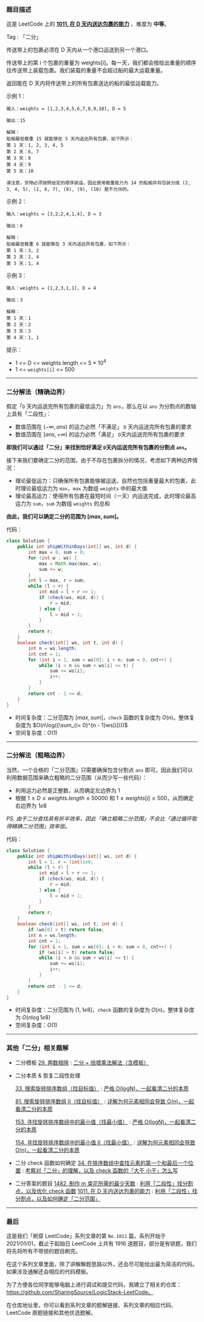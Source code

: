 ### 题目描述

这是 LeetCode 上的 **[1011. 在 D 天内送达包裹的能力](https://leetcode-cn.com/problems/capacity-to-ship-packages-within-d-days/solution/gong-shui-san-xie-li-yong-er-duan-xing-z-95zj/)** ，难度为 **中等**。

Tag : 「二分」




传送带上的包裹必须在 D 天内从一个港口运送到另一个港口。

传送带上的第 i 个包裹的重量为 weights[i]。每一天，我们都会按给出重量的顺序往传送带上装载包裹。我们装载的重量不会超过船的最大运载重量。

返回能在 D 天内将传送带上的所有包裹送达的船的最低运载能力。


示例 1：
```
输入：weights = [1,2,3,4,5,6,7,8,9,10], D = 5

输出：15

解释：
船舶最低载重 15 就能够在 5 天内送达所有包裹，如下所示：
第 1 天：1, 2, 3, 4, 5
第 2 天：6, 7
第 3 天：8
第 4 天：9
第 5 天：10

请注意，货物必须按照给定的顺序装运，因此使用载重能力为 14 的船舶并将包装分成 (2, 3, 4, 5), (1, 6, 7), (8), (9), (10) 是不允许的。 
```
示例 2：
```
输入：weights = [3,2,2,4,1,4], D = 3

输出：6

解释：
船舶最低载重 6 就能够在 3 天内送达所有包裹，如下所示：
第 1 天：3, 2
第 2 天：2, 4
第 3 天：1, 4
```
示例 3：
```
输入：weights = [1,2,3,1,1], D = 4

输出：3

解释：
第 1 天：1
第 2 天：2
第 3 天：3
第 4 天：1, 1
```

提示：
* 1 <= D <= weights.length <= 5 * $10^4$
* 1 <= `weights[i]` <= 500

---

### 二分解法（精确边界）

假定「`D` 天内运送完所有包裹的最低运力」为 `ans`，那么在以 `ans` 为分割点的数轴上具有「二段性」：
* 数值范围在 $(-\infty, ans)$ 的运力必然「不满足」 `D` 天内运送完所有包裹的要求
* 数值范围在 $[ans, +\infty)$ 的运力必然「满足」 `D`天内运送完所有包裹的要求

**即我们可以通过「二分」来找到恰好满足 `D`天内运送完所有包裹的分割点 `ans`。**

接下来我们要确定二分的范围，由于不存在包裹拆分的情况，考虑如下两种边界情况：
* 理论最低运力：只确保所有包裹能够被运送，自然也包括重量最大的包裹，此时理论最低运力为 `max`，`max` 为数组 `weights` 中的最大值
* 理论最高运力：使得所有包裹在最短时间（一天）内运送完成，此时理论最高运力为 `sum`，`sum` 为数组 `weights` 的总和

**由此，我们可以确定二分的范围为 $[max, sum]$。**

代码：
```Java []
class Solution {
    public int shipWithinDays(int[] ws, int d) {
        int max = 0, sum = 0;
        for (int w : ws) {
            max = Math.max(max, w);
            sum += w;
        }
        int l = max, r = sum;
        while (l < r) {
            int mid = l + r >> 1;
            if (check(ws, mid, d)) {
                r = mid;
            } else {
                l = mid + 1;
            }
        }
        return r;
    }
    boolean check(int[] ws, int t, int d) {
        int n = ws.length;
        int cnt = 1;
        for (int i = 1, sum = ws[0]; i < n; sum = 0, cnt++) {
            while (i < n && sum + ws[i] <= t) {
                sum += ws[i];
                i++;
            }
        }
        return cnt - 1 <= d;
    }
}
```
* 时间复杂度：二分范围为 $[max, sum]$，`check` 函数的复杂度为 $O(n)$。整体复杂度为 $O(n\log({\sum_{i= 0}^{n - 1}ws[i]}))$
* 空间复杂度：$O(1)$ 

---

### 二分解法（粗略边界）

当然，一个合格的「二分范围」只需要确保包含分割点 `ans` 即可。因此我们可以利用数据范围来确立粗略的二分范围（从而少写一些代码）：

* 利用运力必然是正整数，从而确定左边界为 $1$
* 根据 $1 \leqslant D \leqslant weights.length \leqslant 50000$ 和 $1 \leqslant weights[i] \leqslant 500$，从而确定右边界为 $1e8$

*PS. 由于二分查找具有折半效率，因此「确立粗略二分范围」不会比「通过循环取得精确二分范围」效率低。*

代码：
```Java []
class Solution {
    public int shipWithinDays(int[] ws, int d) {
        int l = 1, r = (int)1e8;
        while (l < r) {
            int mid = l + r >> 1;
            if (check(ws, mid, d)) {
                r = mid;
            } else {
                l = mid + 1;
            }
        }
        return r;
    }
    boolean check(int[] ws, int t, int d) {
        if (ws[0] > t) return false;
        int n = ws.length;
        int cnt = 1;
        for (int i = 1, sum = ws[0]; i < n; sum = 0, cnt++) {
            if (ws[i] > t) return false;
            while (i < n && sum + ws[i] <= t) {
                sum += ws[i];
                i++;
            }
        }
        return cnt - 1 <= d;
    }
}
```
* 时间复杂度：二分范围为 $[1, 1e8]$，`check` 函数的复杂度为 $O(n)$。整体复杂度为 $O(n\log{1e8})$
* 空间复杂度：$O(1)$ 

---

### 其他「二分」相关题解

* 二分模板
    [29. 两数相除](https://leetcode-cn.com/problems/divide-two-integers/) : [二分 + 倍增乘法解法（含模板）](https://leetcode-cn.com/problems/divide-two-integers/solution/shua-chuan-lc-er-fen-bei-zeng-cheng-fa-j-m73b/)

* 二分本质 & 恢复二段性处理

    [33. 搜索旋转排序数组（找目标值）](https://leetcode-cn.com/problems/search-in-rotated-sorted-array/) : [严格 O(logN)，一起看清二分的本质](https://leetcode-cn.com/problems/search-in-rotated-sorted-array/solution/shua-chuan-lc-yan-ge-ologn100yi-qi-kan-q-xifo/)

    [81. 搜索旋转排序数组 II（找目标值）](https://leetcode-cn.com/problems/search-in-rotated-sorted-array-ii/) : [详解为何元素相同会导致 O(n)，一起看清二分的本质](https://leetcode-cn.com/problems/search-in-rotated-sorted-array-ii/solution/gong-shui-san-xie-xiang-jie-wei-he-yuan-xtam4/)

    [153. 寻找旋转排序数组中的最小值（找最小值）](https://leetcode-cn.com/problems/find-minimum-in-rotated-sorted-array/) : [严格 O(logN)，一起看清二分的本质](https://leetcode-cn.com/problems/find-minimum-in-rotated-sorted-array/solution/gong-shui-san-xie-yan-ge-olognyi-qi-kan-6d969/)

    [154. 寻找旋转排序数组中的最小值 II（找最小值）](https://leetcode-cn.com/problems/find-minimum-in-rotated-sorted-array-ii/) : [详解为何元素相同会导致 O(n)，一起看清二分的本质](https://leetcode-cn.com/problems/find-minimum-in-rotated-sorted-array-ii/solution/gong-shui-san-xie-xiang-jie-wei-he-yuan-7xbty/)

* 二分 check 函数如何确定
    [34. 在排序数组中查找元素的第一个和最后一个位置](https://leetcode-cn.com/problems/find-first-and-last-position-of-element-in-sorted-array/) : [考察对「二分」的理解，以及 check 函数的「大于 小于」怎么写](https://leetcode-cn.com/problems/find-first-and-last-position-of-element-in-sorted-array/solution/gong-shui-san-xie-kao-cha-dui-er-fen-de-86bk0/)

* 二分答案的题目
    [1482. 制作 m 束花所需的最少天数](https://leetcode-cn.com/problems/minimum-number-of-days-to-make-m-bouquets/) : [利用「二段性」找分割点，以及优化 check 函数](https://leetcode-cn.com/problems/minimum-number-of-days-to-make-m-bouquets/solution/gong-shui-san-xie-li-yong-er-duan-xing-z-ysv4/)
    [1011. 在 D 天内送达包裹的能力](https://leetcode-cn.com/problems/capacity-to-ship-packages-within-d-days/) : [利用「二段性」找分割点，以及如何确定「二分范围」](https://leetcode-cn.com/problems/capacity-to-ship-packages-within-d-days/solution/gong-shui-san-xie-li-yong-er-duan-xing-z-95zj/)

---

### 最后

这是我们「刷穿 LeetCode」系列文章的第 `No.1011` 篇，系列开始于 2021/01/01，截止于起始日 LeetCode 上共有 1916 道题目，部分是有锁题，我们将先将所有不带锁的题目刷完。

在这个系列文章里面，除了讲解解题思路以外，还会尽可能给出最为简洁的代码。如果涉及通解还会相应的代码模板。

为了方便各位同学能够电脑上进行调试和提交代码，我建立了相关的仓库：https://github.com/SharingSource/LogicStack-LeetCode。

在仓库地址里，你可以看到系列文章的题解链接、系列文章的相应代码、LeetCode 原题链接和其他优选题解。

